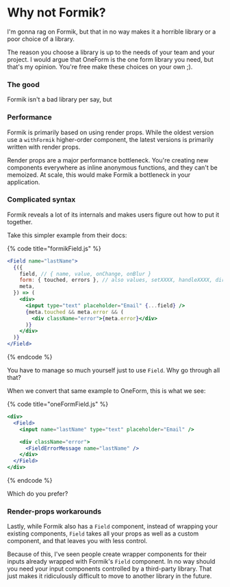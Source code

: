 # Why not Formik?

I'm gonna rag on Formik, but that in no way makes it a horrible library or a poor choice of a library.

The reason you choose a library is up to the needs of your team and your project. I would argue that OneForm is the one form library you need, but that's my opinion. You're free make these choices on your own ;\).

### The good

Formik isn't a bad library per say, but 

### Performance

Formik is primarily based on using render props. While the oldest version use a `withFormik` higher-order component, the latest versions is primarily written with render props.

Render props are a major performance bottleneck. You're creating new components everywhere as inline anonymous functions, and they can't be memoized. At scale, this would make Formik a bottleneck in your application.

### Complicated syntax

Formik reveals a lot of its internals and makes users figure out how to put it together.

Take this simpler example from their docs:

{% code title="formikField.js" %}
```jsx
<Field name="lastName">
  {({
    field, // { name, value, onChange, onBlur }
    form: { touched, errors }, // also values, setXXXX, handleXXXX, dirty, isValid, status, etc.
    meta,
  }) => (
    <div>
      <input type="text" placeholder="Email" {...field} />
      {meta.touched && meta.error && (
        <div className="error">{meta.error}</div>
      )}
    </div>
  )}
</Field>
```
{% endcode %}

You have to manage so much yourself just to use `Field`. Why go through all that?

When we convert that same example to OneForm, this is what we see:

{% code title="oneFormField.js" %}
```jsx
<div>
  <Field>
    <input name="lastName" type="text" placeholder="Email" />

    <div className="error">
      <FieldErrorMessage name="lastName" />
    </div>
  </Field>
</div>
```
{% endcode %}

Which do you prefer?

### Render-props workarounds

Lastly, while Formik also has a `Field` component, instead of wrapping your existing components, `Field` takes all your props as well as a custom component, and that leaves you with less control.

Because of this, I've seen people create wrapper components for their inputs already wrapped with Formik's `Field` component. In no way should you need your input components controlled by a third-party library. That just makes it ridiculously difficult to move to another library in the future.

